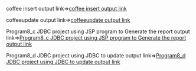 coffee insert output link=>[coffee insert output link](https://github.com/poojaK853/JavaPrograms/blob/main/JDBC%20program1/coffeeinsert/p8_a.png)

coffeeupdate output link=>[coffeeupdate output link](https://github.com/poojaK853/JavaPrograms/blob/main/JDBC%20program1/coffeeupdate/p8_b.png)

Program8_c JDBC project using JSP program to Generate the report output link=>[Program8_c JDBC project using JSP program to Generate the report output link](https://github.com/poojaK853/JavaPrograms/blob/main/JDBC%20program1/coffeeinsert/p8_c.png)

Program8_d JDBC project using JDBC to update output link=>[Program8_d JDBC project using JDBC to update output link](https://github.com/poojaK853/JavaPrograms/blob/main/JDBC%20program1/coffeeinsert/p8_d.png)
